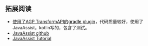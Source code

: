 ## 拓展阅读

- [使用了AGP TransformAPI的gradle plugin](https://github.com/zhangruize/grandcentrix-LogALot-TransformAPI-sample)，代码质量较好，使用了JavaAssist，kotlin写的，包含了测试。
- [JavaAssist github](https://github.com/jboss-javassist/javassist)
- [JavaAssist Tutorial](http://www.javassist.org/tutorial/tutorial.html)